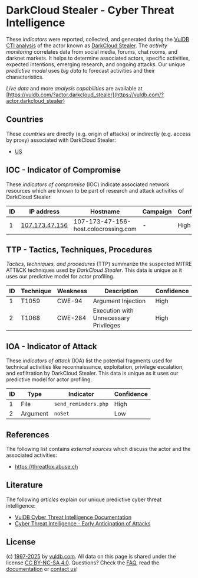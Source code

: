 # DarkCloud Stealer - Cyber Threat Intelligence

These _indicators_ were reported, collected, and generated during the [VulDB CTI analysis](https://vuldb.com/?kb.cti) of the actor known as [DarkCloud Stealer](https://vuldb.com/?actor.darkcloud_stealer). The _activity monitoring_ correlates data from social media, forums, chat rooms, and darknet markets. It helps to determine associated actors, specific activities, expected intentions, emerging research, and ongoing attacks. Our unique _predictive model_ uses _big data_ to forecast activities and their characteristics.

_Live data_ and more _analysis capabilities_ are available at [https://vuldb.com/?actor.darkcloud_stealer](https://vuldb.com/?actor.darkcloud_stealer)

## Countries

These _countries_ are directly (e.g. origin of attacks) or indirectly (e.g. access by proxy) associated with DarkCloud Stealer:

* [US](https://vuldb.com/?country.us)

## IOC - Indicator of Compromise

These _indicators of compromise_ (IOC) indicate associated network resources which are known to be part of research and attack activities of DarkCloud Stealer.

ID | IP address | Hostname | Campaign | Confidence
-- | ---------- | -------- | -------- | ----------
1 | [107.173.47.156](https://vuldb.com/?ip.107.173.47.156) | 107-173-47-156-host.colocrossing.com | - | High

## TTP - Tactics, Techniques, Procedures

_Tactics, techniques, and procedures_ (TTP) summarize the suspected MITRE ATT&CK techniques used by _DarkCloud Stealer_. This data is unique as it uses our predictive model for actor profiling.

ID | Technique | Weakness | Description | Confidence
-- | --------- | -------- | ----------- | ----------
1 | T1059 | CWE-94 | Argument Injection | High
2 | T1068 | CWE-284 | Execution with Unnecessary Privileges | High

## IOA - Indicator of Attack

These _indicators of attack_ (IOA) list the potential fragments used for technical activities like reconnaissance, exploitation, privilege escalation, and exfiltration by DarkCloud Stealer. This data is unique as it uses our predictive model for actor profiling.

ID | Type | Indicator | Confidence
-- | ---- | --------- | ----------
1 | File | `send_reminders.php` | High
2 | Argument | `noSet` | Low

## References

The following list contains _external sources_ which discuss the actor and the associated activities:

* https://threatfox.abuse.ch

## Literature

The following _articles_ explain our unique predictive cyber threat intelligence:

* [VulDB Cyber Threat Intelligence Documentation](https://vuldb.com/?kb.cti)
* [Cyber Threat Intelligence - Early Anticipation of Attacks](https://www.scip.ch/en/?labs.20201022)

## License

(c) [1997-2025](https://vuldb.com/?kb.changelog) by [vuldb.com](https://vuldb.com/?kb.about). All data on this page is shared under the license [CC BY-NC-SA 4.0](https://creativecommons.org/licenses/by-nc-sa/4.0/). Questions? Check the [FAQ](https://vuldb.com/?kb.faq), read the [documentation](https://vuldb.com/?kb) or [contact us](https://vuldb.com/?contact)!
